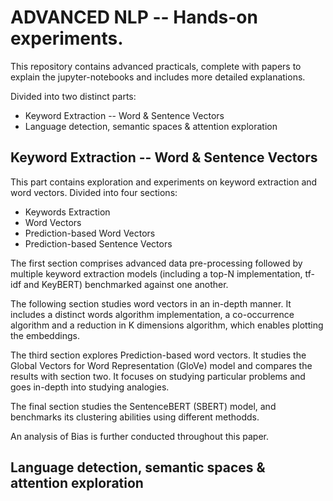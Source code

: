 # ADVANCED NLP -- Hands-on experiments.

This repository contains advanced practicals, complete with papers to explain the jupyter-notebooks and includes more detailed explanations.

Divided into two distinct parts:
  - Keyword Extraction -- Word & Sentence Vectors
  - Language detection, semantic spaces & attention exploration

## Keyword Extraction -- Word & Sentence Vectors
This part contains exploration and experiments on keyword extraction and word vectors. Divided into four sections: 
  - Keywords Extraction
  - Word Vectors
  - Prediction-based Word Vectors
  - Prediction-based Sentence Vectors  

The first section comprises advanced data pre-processing followed by multiple keyword extraction models (including a top-N implementation, tf-idf and KeyBERT)  benchmarked against one another.

The following section studies word vectors in an in-depth manner. It includes a distinct words algorithm implementation, a co-occurrence algorithm and a reduction in K dimensions algorithm, which enables plotting the embeddings.  

The third section explores Prediction-based word vectors. It studies the Global Vectors for Word Representation (GloVe) model and compares the results with section two. It focuses on studying particular problems and goes in-depth into studying analogies.  

The final section studies the SentenceBERT (SBERT) model, and benchmarks its clustering abilities using different methodds.

An analysis of Bias is further conducted throughout this paper.  

## Language detection, semantic spaces & attention exploration
